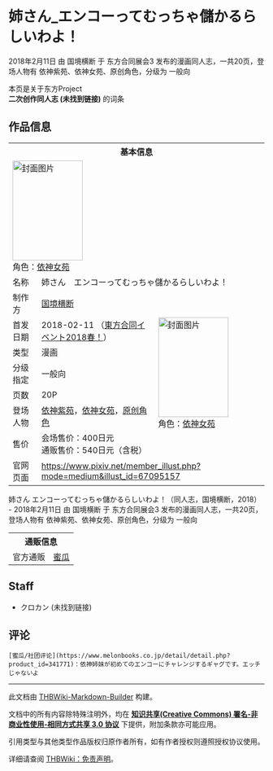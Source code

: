 # 姉さん_エンコーってむっちゃ儲かるらしいわよ！

<!-- source html: G:\repos\THBWiki-Markdown-Builder\THBWikiMarkdown\Temp\main\6\66\ns0%3A%E5%A7%89%E3%81%95%E3%82%93_%E3%82%A8%E3%83%B3%E3%82%B3%E3%83%BC%E3%81%A3%E3%81%A6%E3%82%80%E3%81%A3%E3%81%A1%E3%82%83%E5%84%B2%E3%81%8B%E3%82%8B%E3%82%89%E3%81%97%E3%81%84%E3%82%8F%E3%82%88%EF%BC%81.html -->

2018年2月11日 由 国境横断 于 东方合同展会3 发布的漫画同人志，一共20页，登场人物有 依神紫苑、依神女苑、原创角色，分级为 一般向

本页是关于东方Project  
 **二次创作同人志 (未找到链接)** 的词条
## 作品信息

<table><tbody><tr><th colspan="3">基本信息</th></tr><tr><td class="cover-artwork-mobile" colspan="2"><a href="./文件-姉さん_エンコーってむっちゃ儲かるらしいわよ！封面.jpg.md" class="image" title="封面图片"><img alt="封面图片" src="https://upload.thwiki.cc/thumb/7/70/%E5%A7%89%E3%81%95%E3%82%93_%E3%82%A8%E3%83%B3%E3%82%B3%E3%83%BC%E3%81%A3%E3%81%A6%E3%82%80%E3%81%A3%E3%81%A1%E3%82%83%E5%84%B2%E3%81%8B%E3%82%8B%E3%82%89%E3%81%97%E3%81%84%E3%82%8F%E3%82%88%EF%BC%81%E5%B0%81%E9%9D%A2.jpg/138px-%E5%A7%89%E3%81%95%E3%82%93_%E3%82%A8%E3%83%B3%E3%82%B3%E3%83%BC%E3%81%A3%E3%81%A6%E3%82%80%E3%81%A3%E3%81%A1%E3%82%83%E5%84%B2%E3%81%8B%E3%82%8B%E3%82%89%E3%81%97%E3%81%84%E3%82%8F%E3%82%88%EF%BC%81%E5%B0%81%E9%9D%A2.jpg" decoding="async" loading="lazy" width="138" height="196" srcset="https://upload.thwiki.cc/thumb/7/70/%E5%A7%89%E3%81%95%E3%82%93_%E3%82%A8%E3%83%B3%E3%82%B3%E3%83%BC%E3%81%A3%E3%81%A6%E3%82%80%E3%81%A3%E3%81%A1%E3%82%83%E5%84%B2%E3%81%8B%E3%82%8B%E3%82%89%E3%81%97%E3%81%84%E3%82%8F%E3%82%88%EF%BC%81%E5%B0%81%E9%9D%A2.jpg/207px-%E5%A7%89%E3%81%95%E3%82%93_%E3%82%A8%E3%83%B3%E3%82%B3%E3%83%BC%E3%81%A3%E3%81%A6%E3%82%80%E3%81%A3%E3%81%A1%E3%82%83%E5%84%B2%E3%81%8B%E3%82%8B%E3%82%89%E3%81%97%E3%81%84%E3%82%8F%E3%82%88%EF%BC%81%E5%B0%81%E9%9D%A2.jpg 1.5x, https://upload.thwiki.cc/thumb/7/70/%E5%A7%89%E3%81%95%E3%82%93_%E3%82%A8%E3%83%B3%E3%82%B3%E3%83%BC%E3%81%A3%E3%81%A6%E3%82%80%E3%81%A3%E3%81%A1%E3%82%83%E5%84%B2%E3%81%8B%E3%82%8B%E3%82%89%E3%81%97%E3%81%84%E3%82%8F%E3%82%88%EF%BC%81%E5%B0%81%E9%9D%A2.jpg/276px-%E5%A7%89%E3%81%95%E3%82%93_%E3%82%A8%E3%83%B3%E3%82%B3%E3%83%BC%E3%81%A3%E3%81%A6%E3%82%80%E3%81%A3%E3%81%A1%E3%82%83%E5%84%B2%E3%81%8B%E3%82%8B%E3%82%89%E3%81%97%E3%81%84%E3%82%8F%E3%82%88%EF%BC%81%E5%B0%81%E9%9D%A2.jpg 2x" data-file-width="845" data-file-height="1200"></a><div class="cover-char">角色：<a href="./依神女苑.md" title="依神女苑">依神女苑</a></div></td>
</tr><tr><td class="label">名称</td><td colspan="2"> 姉さん　エンコーってむっちゃ儲かるらしいわよ！ </td></tr><tr><td class="label">制作方</td><td><a href="./国境横断.md" title="国境横断">国境横断</a></td><td class="cover-artwork" rowspan="7" style="min-width:196px;"><a href="./文件-姉さん_エンコーってむっちゃ儲かるらしいわよ！封面.jpg.md" class="image" title="封面图片"><img alt="封面图片" src="https://upload.thwiki.cc/thumb/7/70/%E5%A7%89%E3%81%95%E3%82%93_%E3%82%A8%E3%83%B3%E3%82%B3%E3%83%BC%E3%81%A3%E3%81%A6%E3%82%80%E3%81%A3%E3%81%A1%E3%82%83%E5%84%B2%E3%81%8B%E3%82%8B%E3%82%89%E3%81%97%E3%81%84%E3%82%8F%E3%82%88%EF%BC%81%E5%B0%81%E9%9D%A2.jpg/138px-%E5%A7%89%E3%81%95%E3%82%93_%E3%82%A8%E3%83%B3%E3%82%B3%E3%83%BC%E3%81%A3%E3%81%A6%E3%82%80%E3%81%A3%E3%81%A1%E3%82%83%E5%84%B2%E3%81%8B%E3%82%8B%E3%82%89%E3%81%97%E3%81%84%E3%82%8F%E3%82%88%EF%BC%81%E5%B0%81%E9%9D%A2.jpg" decoding="async" loading="lazy" width="138" height="196" srcset="https://upload.thwiki.cc/thumb/7/70/%E5%A7%89%E3%81%95%E3%82%93_%E3%82%A8%E3%83%B3%E3%82%B3%E3%83%BC%E3%81%A3%E3%81%A6%E3%82%80%E3%81%A3%E3%81%A1%E3%82%83%E5%84%B2%E3%81%8B%E3%82%8B%E3%82%89%E3%81%97%E3%81%84%E3%82%8F%E3%82%88%EF%BC%81%E5%B0%81%E9%9D%A2.jpg/207px-%E5%A7%89%E3%81%95%E3%82%93_%E3%82%A8%E3%83%B3%E3%82%B3%E3%83%BC%E3%81%A3%E3%81%A6%E3%82%80%E3%81%A3%E3%81%A1%E3%82%83%E5%84%B2%E3%81%8B%E3%82%8B%E3%82%89%E3%81%97%E3%81%84%E3%82%8F%E3%82%88%EF%BC%81%E5%B0%81%E9%9D%A2.jpg 1.5x, https://upload.thwiki.cc/thumb/7/70/%E5%A7%89%E3%81%95%E3%82%93_%E3%82%A8%E3%83%B3%E3%82%B3%E3%83%BC%E3%81%A3%E3%81%A6%E3%82%80%E3%81%A3%E3%81%A1%E3%82%83%E5%84%B2%E3%81%8B%E3%82%8B%E3%82%89%E3%81%97%E3%81%84%E3%82%8F%E3%82%88%EF%BC%81%E5%B0%81%E9%9D%A2.jpg/276px-%E5%A7%89%E3%81%95%E3%82%93_%E3%82%A8%E3%83%B3%E3%82%B3%E3%83%BC%E3%81%A3%E3%81%A6%E3%82%80%E3%81%A3%E3%81%A1%E3%82%83%E5%84%B2%E3%81%8B%E3%82%8B%E3%82%89%E3%81%97%E3%81%84%E3%82%8F%E3%82%88%EF%BC%81%E5%B0%81%E9%9D%A2.jpg 2x" data-file-width="845" data-file-height="1200"></a><div class="cover-char">角色：<a href="./依神女苑.md" title="依神女苑">依神女苑</a></div></td>
</tr><tr><td class="label">首发日期</td><td>2018-02-11&#160;（<a href="/展会作品列表?e=%E4%B8%9C%E6%96%B9%E5%90%88%E5%90%8C%E5%B1%95%E4%BC%9A%233">東方合同イベント2018春！</a>）</td></tr><tr><td class="label">类型</td><td>漫画</td></tr><tr><td class="label">分级指定</td><td>一般向</td></tr><tr><td class="label">页数</td><td>20P</td></tr><tr><td class="label">登场人物</td><td><a href="./依神紫苑.md" title="依神紫苑">依神紫苑</a>，<a href="./依神女苑.md" title="依神女苑">依神女苑</a>，<a href="/index.php?title=%E5%8E%9F%E5%88%9B%E8%A7%92%E8%89%B2&amp;action=edit&amp;redlink=1" class="new" title="原创角色（页面不存在）">原创角色</a></td></tr><tr><td class="label">售价</td><td>会场售价：400日元<br>通贩售价：540日元（含税）</td></tr>
<tr><td class="label">官网页面</td><td colspan="2"><a rel="nofollow" class="external free" href="https://www.pixiv.net/member_illust.php?mode=medium&amp;illust_id=67095157">https://www.pixiv.net/member_illust.php?mode=medium&amp;illust_id=67095157</a></td></tr></tbody></table>

姉さん エンコーってむっちゃ儲かるらしいわよ！（同人志，国境横断，2018） - 2018年2月11日 由 国境横断 于 东方合同展会3 发布的漫画同人志，一共20页，登场人物有 依神紫苑、依神女苑、原创角色，分级为 一般向

<table><tbody><tr><th colspan="3">通贩信息</th></tr><tr><td class="label">官方通贩</td><td colspan="2"><a rel="nofollow" class="external text" href="https://www.melonbooks.co.jp/detail/detail.php?product_id=341771">蜜瓜</a></td></tr></tbody></table>


## Staff
- クロカン (未找到链接)

## 评论
```
[蜜瓜/社团评论](https://www.melonbooks.co.jp/detail/detail.php?product_id=341771)：依神姉妹が初めてのエンコーにチャレンジするギャグです。エッチじゃないよ 
```

  
  

  





---

此文档由 [THBWiki-Markdown-Builder](https://github.com/Delsin-Yu/THBWiki-Markdown-Builder) 构建。

文档中的所有内容除特殊注明外，均在 [**知识共享(Creative Commons) 署名-非商业性使用-相同方式共享 3.0 协议**](https://creativecommons.org/licenses/by-sa/3.0/deed.zh-hans) 下提供，附加条款亦可能应用。

引用类型与其他类型作品版权归原作者所有，如有作者授权则遵照授权协议使用。

详细请查阅 [THBWiki：免责声明](https://thbwiki.cc/THBWiki:%E5%85%8D%E8%B4%A3%E5%A3%B0%E6%98%8E)。

